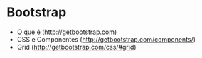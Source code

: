 # Bootstrap
- O que é (http://getbootstrap.com)
- CSS e Componentes (http://getbootstrap.com/components/)
- Grid (http://getbootstrap.com/css/#grid)
